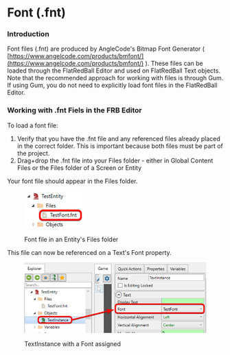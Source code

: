 # Font (.fnt)

### Introduction

Font files (.fnt) are produced by AngleCode's Bitmap Font Generator ( [https://www.angelcode.com/products/bmfont/](https://www.angelcode.com/products/bmfont/) ). These files can be loaded through the FlatRedBall Editor and used on FlatRedBall Text objects. Note that the recommended approach for working with files is through Gum. If using Gum, you do not need to explicitly load font files in the FlatRedBall Editor.

### Working with .fnt Fiels in the FRB Editor

To load a font file:

1. Verify that you have the .fnt file and any referenced files already placed in the correct folder. This is important because both files must be part of the project.
2. Drag+drop the .fnt file into your Files folder - either in Global Content Files or the Files folder of a Screen or Entity

Your font file should appear in the Files folder.

<figure><img src="../../.gitbook/assets/image (2) (1) (1) (1) (1) (1) (1) (1) (1) (1) (1) (1) (1).png" alt=""><figcaption><p>Font file in an Entity's Files folder</p></figcaption></figure>

This file can now be referenced on a Text's Font property.

<figure><img src="../../.gitbook/assets/image (1) (1) (1) (1) (1) (1) (1) (1) (1) (1) (1) (1) (1) (1) (1) (1) (1) (1) (1) (1) (1) (1).png" alt=""><figcaption><p>TextInstance with a Font assigned</p></figcaption></figure>

